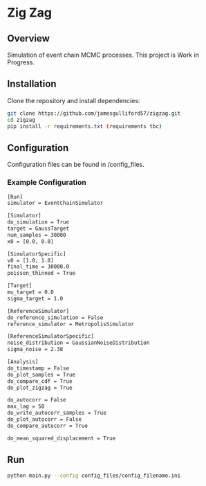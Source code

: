 # Zig Zag 

## Overview
Simulation of event chain MCMC processes. This project is Work in Progress.

## Installation
Clone the repository and install dependencies:
```bash
git clone https://github.com/jamesgulliford57/zigzag.git
cd zigzag
pip install -r requirements.txt (requirements tbc)
```

## Configuration 
Configuration files can be found in /config_files.
### Example Configuration
```bash
[Run]
simulator = EventChainSimulator

[Simulator]
do_simulation = True
target = GaussTarget
num_samples = 30000 
x0 = [0.0, 0.0]

[SimulatorSpecific]
v0 = [1.0, 1.0]
final_time = 30000.0
poisson_thinned = True

[Target]
mu_target = 0.0
sigma_target = 1.0

[ReferenceSimulator]
do_reference_simulation = False 
reference_simulator = MetropolisSimulator 

[ReferenceSimulatorSpecific]
noise_distribution = GaussianNoiseDistribution
sigma_noise = 2.38

[Analysis]
do_timestamp = False
do_plot_samples = True
do_compare_cdf = True
do_plot_zigzag = True

do_autocorr = False
max_lag = 50
do_write_autocorr_samples = True
do_plot_autocorr = False
do_compare_autocorr = True

do_mean_squared_displacement = True
```
## Run
```bash
python main.py --config config_files/config_filename.ini
```

